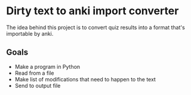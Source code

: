 # Dirty text to anki import converter
The idea behind this project is to convert quiz results into a format that's importable by anki.
## Goals
- Make a program in Python
- Read from a file
- Make list of modifications that need to happen to the text
- Send to output file